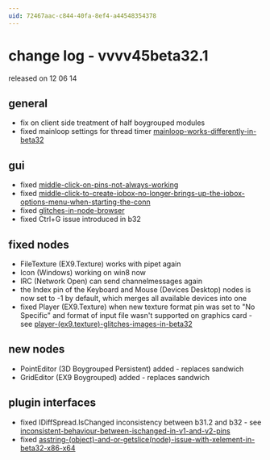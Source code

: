 ```yaml
---
uid: 72467aac-c844-40fa-8ef4-a44548354378
---
```


# change log - vvvv45beta32.1
released on 12 06 14  
## general
* fix on client side treatment of half boygrouped modules  
* fixed mainloop settings for thread timer <a href="https://discourse.vvvv.org/t/mainloop-works-differently-in-beta32" class="extURL forum" target="_blank">mainloop-works-differently-in-beta32</a>  

## gui
* fixed <a href="https://discourse.vvvv.org/t/middle-click-on-pins-not-always-working" class="extURL forum" target="_blank">middle-click-on-pins-not-always-working</a>  
* fixed <a href="https://discourse.vvvv.org/t/middle-click-to-create-iobox-no-longer-brings-up-the-iobox-options-menu-when-starting-the-conn" class="extURL forum" target="_blank">middle-click-to-create-iobox-no-longer-brings-up-the-iobox-options-menu-when-starting-the-conn</a>  
* fixed <a href="https://discourse.vvvv.org/t/glitches-in-node-browser" class="extURL forum" target="_blank">glitches-in-node-browser</a>  
* fixed Ctrl+G issue introduced in b32  

## fixed nodes
* FileTexture (EX9.Texture) works with pipet again  
* Icon (Windows) working on win8 now  
* IRC (Network Open) can send channelmessages again  
* the Index pin of the Keyboard and Mouse (Devices Desktop) nodes is now set to -1 by default, which merges all available devices into one  
* fixed Player (EX9.Texture) when new texture format pin was set to "No Specific" and format of input file wasn't supported on graphics card - see <a href="https://discourse.vvvv.org/t/player-(ex9.texture)-glitches-images-in-beta32" class="extURL forum" target="_blank">player-(ex9.texture)-glitches-images-in-beta32</a>  

## new nodes
* <span class="node">PointEditor (3D Boygrouped Persistent)</span> added - replaces sandwich  
* <span class="node">GridEditor (EX9 Boygrouped)</span> added - replaces sandwich  

## plugin interfaces
* fixed IDiffSpread.IsChanged inconsistency between b31.2 and b32 - see <a href="https://discourse.vvvv.org/t/inconsistent-behaviour-between-ischanged-in-v1-and-v2-pins" class="extURL forum" target="_blank">inconsistent-behaviour-between-ischanged-in-v1-and-v2-pins</a>  
* fixed <a href="https://discourse.vvvv.org/t/asstring-(object)-and-or-getslice(node)-issue-with-xelement-in-beta32-x86-x64" class="extURL forum" target="_blank">asstring-(object)-and-or-getslice(node)-issue-with-xelement-in-beta32-x86-x64</a>
